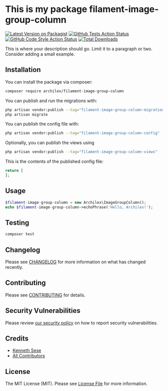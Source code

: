 # This is my package filament-image-group-column

[![Latest Version on Packagist](https://img.shields.io/packagist/v/archilex/filament-image-group-column.svg?style=flat-square)](https://packagist.org/packages/archilex/filament-image-group-column)
[![GitHub Tests Action Status](https://img.shields.io/github/workflow/status/archilex/filament-image-group-column/run-tests?label=tests)](https://github.com/archilex/filament-image-group-column/actions?query=workflow%3Arun-tests+branch%3Amain)
[![GitHub Code Style Action Status](https://img.shields.io/github/workflow/status/archilex/filament-image-group-column/Check%20&%20fix%20styling?label=code%20style)](https://github.com/archilex/filament-image-group-column/actions?query=workflow%3A"Check+%26+fix+styling"+branch%3Amain)
[![Total Downloads](https://img.shields.io/packagist/dt/archilex/filament-image-group-column.svg?style=flat-square)](https://packagist.org/packages/archilex/filament-image-group-column)



This is where your description should go. Limit it to a paragraph or two. Consider adding a small example.

## Installation

You can install the package via composer:

```bash
composer require archilex/filament-image-group-column
```

You can publish and run the migrations with:

```bash
php artisan vendor:publish --tag="filament-image-group-column-migrations"
php artisan migrate
```

You can publish the config file with:

```bash
php artisan vendor:publish --tag="filament-image-group-column-config"
```

Optionally, you can publish the views using

```bash
php artisan vendor:publish --tag="filament-image-group-column-views"
```

This is the contents of the published config file:

```php
return [
];
```

## Usage

```php
$filament-image-group-column = new Archilex\ImageGroupColumn();
echo $filament-image-group-column->echoPhrase('Hello, Archilex!');
```

## Testing

```bash
composer test
```

## Changelog

Please see [CHANGELOG](CHANGELOG.md) for more information on what has changed recently.

## Contributing

Please see [CONTRIBUTING](.github/CONTRIBUTING.md) for details.

## Security Vulnerabilities

Please review [our security policy](../../security/policy) on how to report security vulnerabilities.

## Credits

- [Kenneth Sese](https://github.com/archilex)
- [All Contributors](../../contributors)

## License

The MIT License (MIT). Please see [License File](LICENSE.md) for more information.
